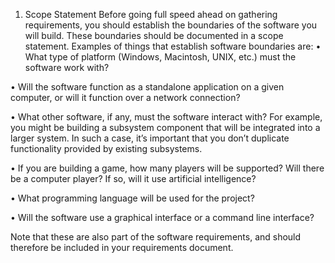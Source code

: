 1. Scope Statement
Before going full speed ahead on gathering requirements, you should establish the boundaries of the software you will build. These boundaries should be documented in a scope statement. Examples of things that establish software boundaries are:
• What type of platform (Windows, Macintosh, UNIX, etc.) must the software work with?

• Will the software function as a standalone application on a given computer, or will it function over a network connection?

• What other software, if any, must the software interact with? For example, you might be building a subsystem component that will be integrated into a larger system. In such a case, it’s important that you don’t duplicate functionality provided by existing subsystems.

• If you are building a game, how many players will be supported? Will there be a computer player? If so, will it use artificial intelligence?

• What programming language will be used for the project?

• Will the software use a graphical interface or a command line interface?

Note that these are also part of the software requirements, and should therefore be included in your requirements document.
